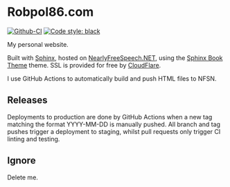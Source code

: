 # Robpol86.com

[![Github-CI][github-ci]][github-link]
[![Code style: black][black-badge]][black-link]

[github-ci]: https://github.com/Robpol86/sphinx-carousel/actions/workflows/ci.yml/badge.svg?branch=main
[github-link]: https://github.com/Robpol86/sphinx-carousel/actions/workflows/ci.yml
[black-badge]: https://img.shields.io/badge/code%20style-black-000000.svg
[black-link]: https://github.com/ambv/black

My personal website.

Built with [Sphinx](http://sphinx-doc.org/), hosted on [NearlyFreeSpeech.NET](https://www.nearlyfreespeech.net/), using the
[Sphinx Book Theme](https://sphinx-book-theme.readthedocs.io/) theme. SSL is provided for free by
[CloudFlare](https://www.cloudflare.com/).

I use GitHub Actions to automatically build and push HTML files to NFSN.

## Releases

Deployments to production are done by GitHub Actions when a new tag matching the format YYYY-MM-DD is manually pushed. All
branch and tag pushes trigger a deployment to staging, whilst pull requests only trigger CI linting and testing.

## Ignore

Delete me.
